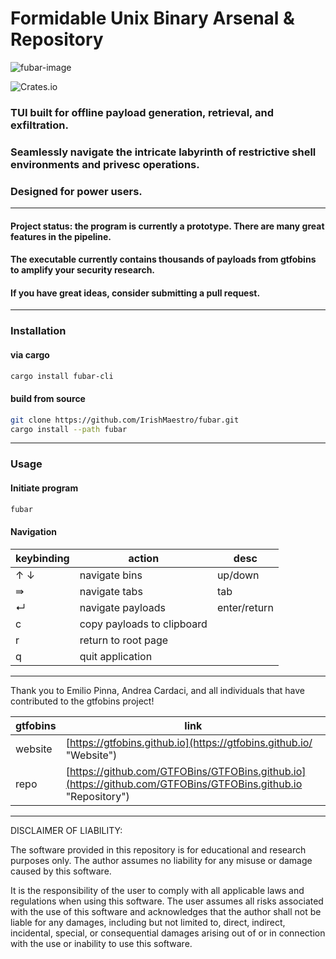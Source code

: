 # Formidable Unix Binary Arsenal &amp; Repository

![fubar-image](https://github.com/IrishMaestro/fubar/assets/70972101/8334863d-675d-4f03-993b-707f7818cd04)

![Crates.io](https://img.shields.io/crates/d/fubar-cli?color=orange&style=plastic)


### TUI built for offline payload generation, retrieval, and exfiltration.
### Seamlessly navigate the intricate labyrinth of restrictive shell environments and privesc operations.
### Designed for power users. 
----
#### Project status: the program is currently a prototype. There are many great features in the pipeline.
#### The executable currently contains thousands of payloads from gtfobins to amplify your security research.
#### If you have great ideas, consider submitting a pull request.
----
### Installation
#### via cargo
```bash
cargo install fubar-cli
```
#### build from source
```bash
git clone https://github.com/IrishMaestro/fubar.git
cargo install --path fubar
```
----
### Usage
#### Initiate program
```bash
fubar
```
#### Navigation
| keybinding | action | desc |
|-----------------|-----------------|-----------------|
| ↑ ↓ | navigate bins | up/down |
| ⇛ | navigate tabs | tab |
| ↵ | navigate payloads | enter/return |
| c | copy payloads to clipboard | |
| r | return to root page | |
| q | quit application | |
 
-----            
Thank you to Emilio Pinna, Andrea Cardaci, and all individuals that have contributed to the gtfobins project!

| gtfobins   |  link |
| ------------ | ------------ |
| website  |  [https://gtfobins.github.io](https://gtfobins.github.io/ "Website") |
|  repo |  [https://github.com/GTFOBins/GTFOBins.github.io](https://github.com/GTFOBins/GTFOBins.github.io "Repository") |
----
DISCLAIMER OF LIABILITY:

The software provided in this repository is for educational and research purposes only. The author assumes no liability for any misuse or damage caused by this software. 

It is the responsibility of the user to comply with all applicable laws and regulations when using this software. The user assumes all risks associated with the use of this software and acknowledges that the author shall not be liable for any damages, including but not limited to, direct, indirect, incidental, special, or consequential damages arising out of or in connection with the use or inability to use this software.
